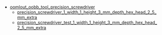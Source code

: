 * [oomlout_oobb_tool_precision_screwdriver](oomlout_oobb_tool_precision_screwdriver)
  * [precision_screwdriver_1_width_1_height_3_mm_depth_hex_head_2_5_mm_extra](oomlout_oobb_tool_precision_screwdriver/precision_screwdriver_1_width_1_height_3_mm_depth_hex_head_2_5_mm_extra)
  * [precision_screwdriver_test_1_width_1_height_3_mm_depth_hex_head_2_5_mm_extra](oomlout_oobb_tool_precision_screwdriver/precision_screwdriver_test_1_width_1_height_3_mm_depth_hex_head_2_5_mm_extra)
